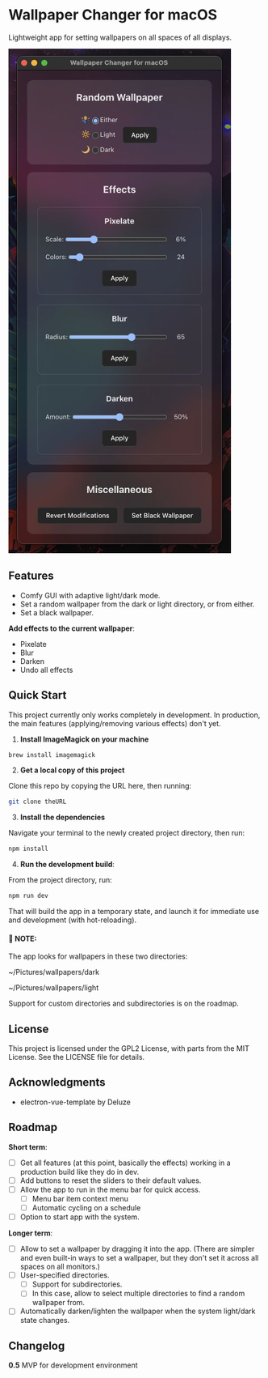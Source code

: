 # Wallpaper Changer for macOS

Lightweight app for setting wallpapers on all spaces of all displays.

![screenshot of the app](src/renderer/assets/screenshot.jpg)

## Features

- Comfy GUI with adaptive light/dark mode.
- Set a random wallpaper from the dark or light directory, or from either.
- Set a black wallpaper.

**Add effects to the current wallpaper**: 
- Pixelate
- Blur
- Darken
- Undo all effects

## Quick Start

This project currently only works completely in development. In production, the main features (applying/removing various effects) don't yet.

1. **Install ImageMagick on your machine**
```bash
brew install imagemagick
```

2. **Get a local copy of this project**

Clone this repo by copying the URL here, then running:
```bash
git clone theURL
```

3. **Install the dependencies**

Navigate your terminal to the newly created project directory, then run:
```bash
npm install
```

4. **Run the development build**:

From the project directory, run:
```bash
npm run dev
```
That will build the app in a temporary state, and launch it for immediate use and development (with hot-reloading).

#### 🚨 NOTE:

The app looks for wallpapers in these two directories:

~/Pictures/wallpapers/dark

~/Pictures/wallpapers/light

Support for custom directories and subdirectories is on the roadmap.

## License

This project is licensed under the GPL2 License, with parts from the MIT License. See the LICENSE file for details.

## Acknowledgments

- electron-vue-template by Deluze

## Roadmap

**Short term**:
- [ ] Get all features (at this point, basically the effects) working in a production build like they do in dev.
- [ ] Add buttons to reset the sliders to their default values.
- [ ] Allow the app to run in the menu bar for quick access.
  - [ ] Menu bar item context menu
  - [ ] Automatic cycling on a schedule
- [ ] Option to start app with the system.

**Longer term**:
- [ ] Allow to set a wallpaper by dragging it into the app. (There are simpler and even built-in ways to set a wallpaper, but they don't set it across all spaces on all monitors.)
- [ ] User-specified directories.
  - [ ] Support for subdirectories.
  - [ ] In this case, allow to select multiple directories to find a random wallpaper from.
- [ ] Automatically darken/lighten the wallpaper when the system light/dark state changes.

## Changelog

**0.5** MVP for development environment